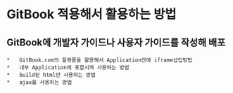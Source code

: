 # GitBook 적용해서 활용하는 방법

## GitBook에 개발자 가이드나 사용자 가이드를 작성해 배포

    *   GitBook.com의 플랫폼을 활용해서 Application안에 iframe삽입방법
    *   내부 Application에 포함시켜 사용하는 방법
    *   build된 html만 사용하는 방법
    *   ajax를 사용하는 방법